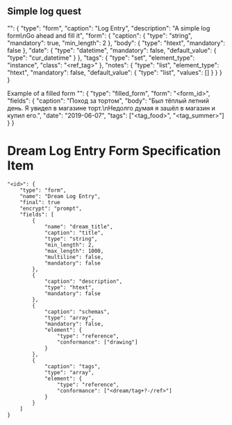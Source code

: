 Simple log quest
----------------
"<id>": {
	"type": "form",
	"caption": "Log Entry",
	"description": "A simple log form\nGo ahead and fill it",
	"form": {
		"caption": {
			"type": "string",
			"mandatory": true,
			"min_length": 2
		},
		"body": {
			"type": "htext",
			"mandatory": false
		},
		"date": {
			"type": "datetime",
			"mandatory": false,
			"default_value": {
				"type": "cur_datetime"
			}
		},
		"tags": {
			"type": "set",
			"element_type": "instance",
			"class": "<ref_tag>"
		},
		"notes": {
			"type": "list",
			"element_type": "htext",
			"mandatory": false,
			"default_value": {
				"type": "list",
				"values": []
			}
		}
	}
}

Example of a filled form
"<id>": {
	"type": "filled_form",
	"form": "<form_id>",
	"fields": {
		"caption": "Поход за тортом",
		"body": "Был тёплый летний день. Я увидел в магазине торт.\nНедолго думая я зашёл в магазин и купил его.",
		"date": "2019-06-07",
		"tags": ["<tag_food>", "<tag_summer>"]
	}
}


Dream Log Entry Form Specification Item
=======================================

	"<id>": {
		"type": "form",
		"name": "Dream Log Entry",
		"final": true
		"encrypt": "prompt",
		"fields": [
			{
				"name": "dream_title",
				"caption": "title",
				"type": "string",
				"min_length": 2,
				"max_length": 1000,
				"multiline": false,
				"mandatory": false
			},
			{
				"caption": "description",
				"type": "htext",
				"mandatory": false
			},
			{
				"caption": "schemas",
				"type": "array",
				"mandatory": false,
				"element": {
					"type": "reference",
					"conformance": ["drawing"]
				}
			},
			{
				"caption": "tags",
				"type": "array",
				"element": {
					"type": "reference",
					"conformance": ["<dream/tag+?-/ref>"]
				}
			}
		]
	}

